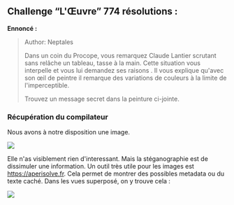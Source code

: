 ## Challenge “L'Œuvre” 774 résolutions :

**Ennoncé :**
>Author: Neptales
>
>Dans un coin du Procope, vous remarquez Claude Lantier scrutant sans relâche un tableau, tasse à la main. Cette situation vous interpelle et vous lui demandez ses raisons . Il vous explique qu'avec son œil de peintre il remarque des variations de couleurs à la limite de l'imperceptible.
>
>Trouvez un message secret dans la peinture ci-jointe.


### Récupération du compilateur

Nous avons à notre disposition une image.

<img src="./src/images/stegano_intro_1.png"/>

Elle n'as visiblement rien d'interessant. Mais la stéganographie est de dissimuler une information. Un outil très utile pour les images est https://aperisolve.fr. Cela permet de montrer des possibles metadata ou du texte caché. Dans les vues superposé, on y trouve cela :

<img src="./src/images/stegano_intro_2.png"/>